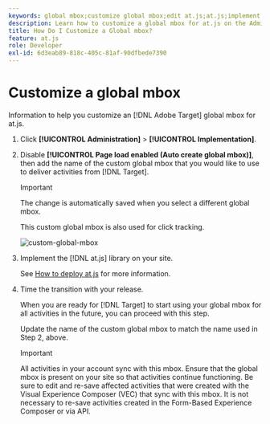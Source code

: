```yaml
---
keywords: global mbox;customize global mbox;edit at.js;at.js;implement at.js
description: Learn how to customize a global mbox for at.js on the Administration-Implementation page in Adobe Target.
title: How Do I Customize a Global mbox?
feature: at.js
role: Developer
exl-id: 6d3eab89-818c-405c-81af-90dfbede7390
---
```

# Customize a global mbox

Information to help you customize an [!DNL Adobe Target] global mbox for at.js.

1. Click **[!UICONTROL Administration]** > **[!UICONTROL Implementation]**.

1. Disable **[!UICONTROL Page load enabled (Auto create global mbox)]**, then add the name of the custom global mbox that you would like to use to deliver activities from [!DNL Target].

   >[!IMPORTANT]
   >
   >The change is automatically saved when you select a different global mbox.

   This custom global mbox is also used for click tracking.

   ![custom-global-mbox](/help/c-implementing-target/c-implementing-target-for-client-side-web/t-mbox-download/c-understanding-global-mbox/assets/custom-global-mbox.png)

1. Implement the [!DNL at.js] library on your site.

   See [How to deploy at.js](/help/c-implementing-target/c-implementing-target-for-client-side-web/how-to-deployatjs/how-to-deployatjs.md) for more information.

1. Time the transition with your release.

   When you are ready for [!DNL Target] to start using your global mbox for all activities in the future, you can proceed with this step.

   Update the name of the custom global mbox to match the name used in Step 2, above.

   >[!IMPORTANT]
   >
   >All activities in your account sync with this mbox. Ensure that the global mbox is present on your site so that activities continue functioning. Be sure to edit and re-save affected activities that were created with the Visual Experience Composer (VEC) that sync with this mbox. It is not necessary to re-save activities created in the Form-Based Experience Composer or via API.


